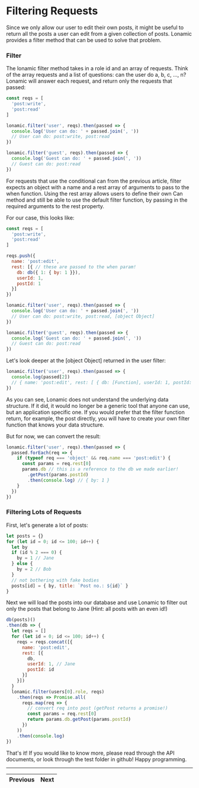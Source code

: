 # Filtering Requests

Since we only allow our user to edit their own posts, it might be useful to return all the posts a user can edit from a given collection of posts. Lonamic provides a filter method that can be used to solve that problem.

### Filter

The lonamic filter method takes in a role id and an array of requests. Think of the array requests and a list of questions: can the user do a, b, c, ..., n? Lonamic will answer each request, and return only the requests that passed:

```js
const reqs = [
  'post:write',
  'post:read'
]

lonamic.filter('user', reqs).then(passed => {
  console.log('User can do: ' + passed.join(', '))
  // User can do: post:write, post:read
})

lonamic.filter('guest', reqs).then(passed => {
  console.log('Guest can do: ' + passed.join(', '))
  // Guest can do: post:read
})

```

For requests that use the conditional can from the previous article, filter expects an object with a name and a rest array of arguments to pass to the when function. Using the rest array allows users to define their own Can method and still be able to use the default filter function, by passing in the required arguments to the rest property.

For our case, this looks like:

```js
const reqs = [
  'post:write',
  'post:read'
]

reqs.push({
  name: 'post:edit',
  rest: [{ // these are passed to the when param!
    db: db({ 1: { by: 1 }}),
    userId: 1,
    postId: 1
  }]
})

lonamic.filter('user', reqs).then(passed => {
  console.log('User can do: ' + passed.join(', '))
  // User can do: post:write, post:read, [object Object]
})

lonamic.filter('guest', reqs).then(passed => {
  console.log('Guest can do: ' + passed.join(', '))
  // Guest can do: post:read
})
```

Let's look deeper at the \[object Object\] returned in the user filter:

```js
lonamic.filter('user', reqs).then(passed => {
  console.log(passed[2])
  // { name: 'post:edit', rest: [ { db: [Function], userId: 1, postId: 1 } ] }
})
```

As you can see, Lonamic does not understand the underlying data structure. If it did, it would no longer be a generic tool that anyone can use, but an application specific one. If you would prefer that the filter function return, for example, the post directly, you will have to create your own filter function that knows your data structure.

But for now, we can convert the result:

```js
lonamic.filter('user', reqs).then(passed => {
  passed.forEach(req => {
    if (typeof req === 'object' && req.name === 'post:edit') {
      const params = req.rest[0]
      params.db // this is a reference to the db we made earlier!
        .getPost(params.postId)
        .then(console.log) // { by: 1 }
    }
  })
})
```

### Filtering Lots of Requests

First, let's generate a lot of posts:

```js
let posts = {}
for (let id = 0; id <= 100; id++) {
  let by
  if (id % 2 === 0) {
    by = 1 // Jane
  } else {
    by = 2 // Bob
  }
  // not bothering with fake bodies
  posts[id] = { by, title: `Post no.: ${id}` }
}
```

Next we will load the posts into our database and use Lonamic to filter out only the posts that belong to Jane \(Hint: all posts with an even id!\)

```js
db(posts)()
.then(db => {
  let reqs = []
  for (let id = 0; id <= 100; id++) {
    reqs = reqs.concat([{
      name: 'post:edit',
      rest: [{
        db,
        userId: 1, // Jane
        postId: id
      }]
    }])
  }
  lonamic.filter(users[0].role, reqs)
    .then(reqs => Promise.all(
      reqs.map(req => {
        // convert req into post (getPost returns a promise!)
        const params = req.rest[0]
        return params.db.getPost(params.postId)
      })
    ))
    .then(console.log)
})
```

That's it! If you would like to know more, please read through the API documents, or look through the test folder in github! Happy programming.

---

| Previous | Next |
| :--- | :--- |




